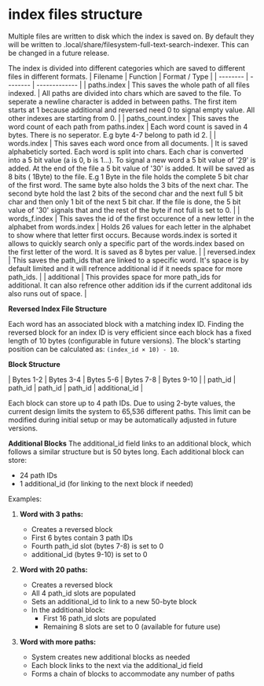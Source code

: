 # index files structure
Multiple files are written to disk which the index is saved on. By default they will be written to .local/share/filesystem-full-text-search-indexer. This can be changed in a future release.

The index is divided into different categories which are saved to different files in different formats.
| Filename | Function | Format / Type |
| -------- | -------- | ------------- |
| paths.index | This saves the whole path of all files indexed. | All paths are divided into chars which are saved to the file. To seperate a newline character is added in between paths. The first item starts at 1 because additional and reversed need 0 to signal empty value. All other indexes are starting from 0. |
| paths_count.index | This saves the word count of each path from paths.index | Each word count is saved in 4 bytes. There is no seperator. E.g byte 4-7 belong to path id 2. |
| words.index | This saves each word once from all documents. | It is saved alphabeticly sorted. Each word is split into chars. Each char is converted into a 5 bit value (a is 0, b is 1...). To signal a new word a 5 bit value of '29' is added. At the end of the file a 5 bit value of '30' is added. It will be saved as 8 bits ( 1Byte) to the file. E.g 1 Byte in the file holds the complete 5 bit char of the first word. The same byte also holds the 3 bits of the next char. The second byte hold the last 2 bits of the second char and the next full 5 bit char and then only 1 bit of the next 5 bit char. If the file is done, the 5 bit value of '30' signals that and the rest of the byte if not full is set to 0. |
| words_f.index | This saves the id of the first occurence of a new letter in the alphabet from words.index | Holds 26 values for each letter in the alphabet to show where that letter first occurs. Because words.index is sorted it allows to quickly search only a specific part of the words.index based on the first letter of the word. It is saved as 8 bytes per value. |
| reversed.index | This saves the path_ids that are linked to a specific word. It's space is by default limited and it will refrence additional id if it needs space for more path_ids. |
| additional | This provides space for more path_ids for additional. It can also refrence other addition ids if the current additonal ids also runs out of space. |


**Reversed Index File Structure**

Each word has an associated block with a matching index ID. Finding the reversed block for an index ID is very efficient since each block has a fixed length of 10 bytes (configurable in future versions). The block's starting position can be calculated as: `(index_id × 10) - 10`.

**Block Structure**

| Bytes 1-2 | Bytes 3-4 | Bytes 5-6 | Bytes 7-8 | Bytes 9-10 |
| path_id   | path_id   | path_id   | path_id   | additional_id |

Each block can store up to 4 path IDs. Due to using 2-byte values, the current design limits the system to 65,536 different paths. This limit can be modified during initial setup or may be automatically adjusted in future versions.

**Additional Blocks**
The additional_id field links to an additional block, which follows a similar structure but is 50 bytes long. Each additional block can store:
- 24 path IDs
- 1 additional_id (for linking to the next block if needed)

Examples:

1. **Word with 3 paths:**
   - Creates a reversed block
   - First 6 bytes contain 3 path IDs
   - Fourth path_id slot (bytes 7-8) is set to 0
   - additional_id (bytes 9-10) is set to 0

2. **Word with 20 paths:**
   - Creates a reversed block
   - All 4 path_id slots are populated
   - Sets an additional_id to link to a new 50-byte block
   - In the additional block:
     - First 16 path_id slots are populated
     - Remaining 8 slots are set to 0 (available for future use)

3. **Word with more paths:**
   - System creates new additional blocks as needed
   - Each block links to the next via the additional_id field
   - Forms a chain of blocks to accommodate any number of paths
